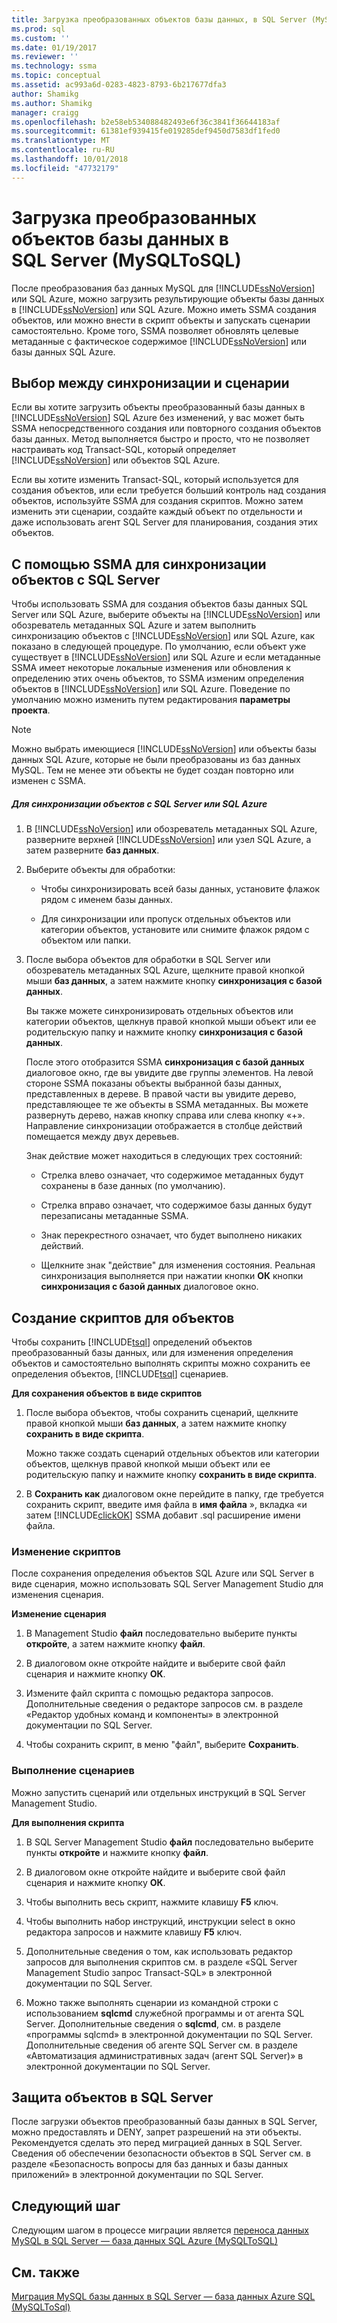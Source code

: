 ```yaml
---
title: Загрузка преобразованных объектов базы данных, в SQL Server (MySQLToSQL) | Документация Майкрософт
ms.prod: sql
ms.custom: ''
ms.date: 01/19/2017
ms.reviewer: ''
ms.technology: ssma
ms.topic: conceptual
ms.assetid: ac993a6d-0283-4823-8793-6b217677dfa3
author: Shamikg
ms.author: Shamikg
manager: craigg
ms.openlocfilehash: b2e58eb534088482493e6f36c3841f36644183af
ms.sourcegitcommit: 61381ef939415fe019285def9450d7583df1fed0
ms.translationtype: MT
ms.contentlocale: ru-RU
ms.lasthandoff: 10/01/2018
ms.locfileid: "47732179"
---
```

# <a name="loading-converted-database-objects-into-sql-server-mysqltosql"></a>Загрузка преобразованных объектов базы данных в SQL Server (MySQLToSQL)
После преобразования баз данных MySQL для [!INCLUDE[ssNoVersion](../../includes/ssnoversion-md.md)] или SQL Azure, можно загрузить результирующие объекты базы данных в [!INCLUDE[ssNoVersion](../../includes/ssnoversion-md.md)] или SQL Azure. Можно иметь SSMA создания объектов, или можно внести в скрипт объекты и запускать сценарии самостоятельно. Кроме того, SSMA позволяет обновлять целевые метаданные с фактическое содержимое [!INCLUDE[ssNoVersion](../../includes/ssnoversion-md.md)] или базы данных SQL Azure.  
  
## <a name="choosing-between-synchronization-and-scripts"></a>Выбор между синхронизации и сценарии  
Если вы хотите загрузить объекты преобразованный базы данных в [!INCLUDE[ssNoVersion](../../includes/ssnoversion-md.md)] SQL Azure без изменений, у вас может быть SSMA непосредственного создания или повторного создания объектов базы данных. Метод выполняется быстро и просто, что не позволяет настраивать код Transact-SQL, который определяет [!INCLUDE[ssNoVersion](../../includes/ssnoversion-md.md)] или объектов SQL Azure.  
  
Если вы хотите изменить Transact-SQL, который используется для создания объектов, или если требуется больший контроль над создания объектов, используйте SSMA для создания скриптов. Можно затем изменить эти сценарии, создайте каждый объект по отдельности и даже использовать агент SQL Server для планирования, создания этих объектов.  
  
## <a name="using-ssma-to-synchronize-objects-with-sql-server"></a>С помощью SSMA для синхронизации объектов с SQL Server  
Чтобы использовать SSMA для создания объектов базы данных SQL Server или SQL Azure, выберите объекты на [!INCLUDE[ssNoVersion](../../includes/ssnoversion-md.md)] или обозреватель метаданных SQL Azure и затем выполнить синхронизацию объектов с [!INCLUDE[ssNoVersion](../../includes/ssnoversion-md.md)] или SQL Azure, как показано в следующей процедуре. По умолчанию, если объект уже существует в [!INCLUDE[ssNoVersion](../../includes/ssnoversion-md.md)] или SQL Azure и если метаданные SSMA имеет некоторые локальные изменения или обновления к определению этих очень объектов, то SSMA изменим определения объектов в [!INCLUDE[ssNoVersion](../../includes/ssnoversion-md.md)] или SQL Azure. Поведение по умолчанию можно изменить путем редактирования **параметры проекта**.  
  
> [!NOTE]  
> Можно выбрать имеющиеся [!INCLUDE[ssNoVersion](../../includes/ssnoversion-md.md)] или объекты базы данных SQL Azure, которые не были преобразованы из баз данных MySQL. Тем не менее эти объекты не будет создан повторно или изменен с SSMA.  
  
##### <a name="to-synchronize-objects-with-sql-server-or-sql-azure"></a>Для синхронизации объектов с SQL Server или SQL Azure  
  
1.  В [!INCLUDE[ssNoVersion](../../includes/ssnoversion-md.md)] или обозреватель метаданных SQL Azure, разверните верхней [!INCLUDE[ssNoVersion](../../includes/ssnoversion-md.md)] или узел SQL Azure, а затем разверните **баз данных**.  
  
2.  Выберите объекты для обработки:  
  
    -   Чтобы синхронизировать всей базы данных, установите флажок рядом с именем базы данных.  
  
    -   Для синхронизации или пропуск отдельных объектов или категории объектов, установите или снимите флажок рядом с объектом или папки.  
  
3.  После выбора объектов для обработки в SQL Server или обозреватель метаданных SQL Azure, щелкните правой кнопкой мыши **баз данных**, а затем нажмите кнопку **синхронизация с базой данных**.  
  
    Вы также можете синхронизировать отдельных объектов или категории объектов, щелкнув правой кнопкой мыши объект или ее родительскую папку и нажмите кнопку **синхронизация с базой данных**.  
  
    После этого отобразится SSMA **синхронизация с базой данных** диалоговое окно, где вы увидите две группы элементов. На левой стороне SSMA показаны объекты выбранной базы данных, представленных в дереве. В правой части вы увидите дерево, представляющее те же объекты в SSMA метаданных. Вы можете развернуть дерево, нажав кнопку справа или слева кнопку «+». Направление синхронизации отображается в столбце действий помещается между двух деревьев.  
  
    Знак действие может находиться в следующих трех состояний:  
  
    -   Стрелка влево означает, что содержимое метаданных будут сохранены в базе данных (по умолчанию).  
  
    -   Стрелка вправо означает, что содержимое базы данных будут перезаписаны метаданные SSMA.  
  
    -   Знак перекрестного означает, что будет выполнено никаких действий.  
  
    -   Щелкните знак "действие" для изменения состояния. Реальная синхронизация выполняется при нажатии кнопки **ОК** кнопки **синхронизация с базой данных** диалоговое окно.  
  
## <a name="scripting-objects"></a>Создание скриптов для объектов  
Чтобы сохранить [!INCLUDE[tsql](../../includes/tsql-md.md)] определений объектов преобразованный базы данных, или для изменения определения объектов и самостоятельно выполнять скрипты можно сохранить ее определения объектов, [!INCLUDE[tsql](../../includes/tsql-md.md)] сценариев.  
  
**Для сохранения объектов в виде скриптов**  
  
1.  После выбора объектов, чтобы сохранить сценарий, щелкните правой кнопкой мыши **баз данных**, а затем нажмите кнопку **сохранить в виде скрипта**.  
  
    Можно также создать сценарий отдельных объектов или категории объектов, щелкнув правой кнопкой мыши объект или ее родительскую папку и нажмите кнопку **сохранить в виде скрипта**.  
  
2.  В **Сохранить как** диалоговом окне перейдите в папку, где требуется сохранить скрипт, введите имя файла в **имя файла** », вкладка «и затем [!INCLUDE[clickOK](../../includes/clickok-md.md)] SSMA добавит .sql расширение имени файла.  
  
### <a name="modifying-scripts"></a>Изменение скриптов  
После сохранения определения объектов SQL Azure или SQL Server в виде сценария, можно использовать SQL Server Management Studio для изменения сценария.  
  
**Изменение сценария**  
  
1.  В Management Studio **файл** последовательно выберите пункты **откройте**, а затем нажмите кнопку **файл**.  
  
2.  В диалоговом окне откройте найдите и выберите свой файл сценария и нажмите кнопку **ОК**.  
  
3.  Измените файл скрипта с помощью редактора запросов. Дополнительные сведения о редакторе запросов см. в разделе «Редактор удобных команд и компоненты» в электронной документации по SQL Server.  
  
4.  Чтобы сохранить скрипт, в меню "файл", выберите **Сохранить**.  
  
### <a name="running-scripts"></a>Выполнение сценариев  
Можно запустить сценарий или отдельных инструкций в SQL Server Management Studio.  
  
**Для выполнения скрипта**  
  
1.  В SQL Server Management Studio **файл** последовательно выберите пункты **откройте** и нажмите кнопку **файл**.  
  
2.  В диалоговом окне откройте найдите и выберите свой файл сценария и нажмите кнопку **ОК**.  
  
3.  Чтобы выполнить весь скрипт, нажмите клавишу **F5** ключ.  
  
4.  Чтобы выполнить набор инструкций, инструкции select в окно редактора запросов и нажмите клавишу **F5** ключ.  
  
5.  Дополнительные сведения о том, как использовать редактор запросов для выполнения скриптов см. в разделе «SQL Server Management Studio запрос Transact-SQL» в электронной документации по SQL Server.  
  
6.  Можно также выполнять сценарии из командной строки с использованием **sqlcmd** служебной программы и от агента SQL Server. Дополнительные сведения о **sqlcmd**, см. в разделе «программы sqlcmd» в электронной документации по SQL Server. Дополнительные сведения об агенте SQL Server см. в разделе «Автоматизация административных задач (агент SQL Server)» в электронной документации по SQL Server.  
  
## <a name="securing-objects-in-sql-server"></a>Защита объектов в SQL Server  
После загрузки объектов преобразованный базы данных в SQL Server, можно предоставлять и DENY, запрет разрешений на эти объекты. Рекомендуется сделать это перед миграцией данных в SQL Server. Сведения об обеспечении безопасности объектов в SQL Server см. в разделе «Безопасность вопросы для баз данных и базы данных приложений» в электронной документации по SQL Server.  
  
## <a name="next-step"></a>Следующий шаг  
Следующим шагом в процессе миграции является [переноса данных MySQL в SQL Server — база данных SQL Azure &#40;MySQLToSQL&#41;](../../ssma/mysql/migrating-mysql-data-into-sql-server-azure-sql-db-mysqltosql.md)  
  
## <a name="see-also"></a>См. также  
[Миграция MySQL базы данных в SQL Server — база данных Azure SQL &#40;MySQLToSql&#41;](../../ssma/mysql/migrating-mysql-databases-to-sql-server-azure-sql-db-mysqltosql.md)  
  

